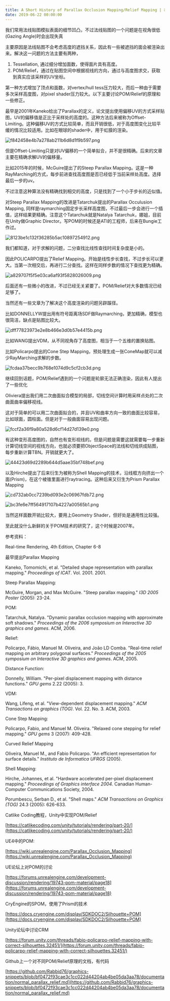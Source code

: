 ```yaml
---
title: A Short History of Parallax Occlusion Mapping/Relief Mapping | 视差贴图，一个简短的历史
date: 2019-06-22 00:00:00
---
```


我们常用法线贴图模拟表面的细节凹凸，不过法线贴图的一个问题是在视角很低(Gazing Angle)时会出现失真

主要原因是法线贴图不会考虑高度的遮挡关系，因此有一些被遮挡的面会被渲染出来。解决这一问题的方法主要有两种，

1. Tessellation, 通过细分增加面数，使得面片具有高度。
2. POM/Relief，通过在贴图空间中根据视线的方向，通过与高度图求交，获取到真实应该采样的UV坐标。

第一种方式增加了顶点和面数，对vertex/hull tess压力较大，而后一种由于需要多次采样高度图，对pixel shader压力较大。以下主要讨论POM/Relief的原理和一些修正。

最早是2001年Kaneko给出了Parallax的定义，论文提出使用偏移UV的方式采样贴图，UV的偏移值是正比于采样处的高度的。这种方法后来被称为Offset-Limiting。这种偏移UV的方式比较简单，而且开销很低，对于高度图变化比较平缓的情况比较适用。比如在眼球的shader中，用于虹膜的渲染。

![f842458e4b7a278ab211b6d8d1f9b597.png](/images/f842458e4b7a278ab211b6d8d1f9b597.png)

但是Offset-Limiting只是对UV偏移的一个简单拟合，并不是很精确。后来的文章主要在精确求解UV的偏移量。

比如2015年的时候，McGuire提出了的Steep Parallax Mapping。这是一种RayMarching的方式，每步前进查找高度图是否已经低于当前采样处高度。选择最后一步的uv。

不过注意这种算法没有精确找到相交的高度，只是找到了一个小于步长的近似值。

对Steep Parallax Mapping的改进是Tatarchuk提出的Parallax Occulusion Mapping, 同样是raymarching固定步长采样高度图，不过最后一步会进行一个插值，这样结果更精确。注意这个Tatarchuk就是Natalya Tatarchuk，娜姐，目前在Unity做Graphic Director。写POM的时候还是ATI的工程师，后来在Bungie工作过。

![8123be1c132f36285b5ac10897254912.png](/images/8123be1c132f36285b5ac10897254912.png)

我们都知道，对于求解的问题，二分查找比线性查找时间复杂度是小的。

因此POLICARPO提出了Relief Mapping。开始是线性步长查找，不过步长可以更大。当第一次相交后，再进行二分查找。这样在同样步数的情况下查找更为精确。

![a829707f5f5e03ca6af93f5828026009.png](/images/a829707f5f5e03ca6af93f5828026009.png)

后面还有一些微小的改进，不过已经无关紧要了。POM/Relief对大多数情况已经足够了。

当然还有一些文章为了解决这个高度渲染的问题另辟蹊径。

比如DONNELLYW提出用有符号距离场SDF做Raymarching，更加精确，模型也很简洁，缺点是贴图比较大。

![dff77823973e2e8b466e3d0b57e4415b.png](/images/dff77823973e2e8b466e3d0b57e4415b.png)

比如WANG提出VDM，从不同视角存了高度图，相当于一个五维的置换贴图。

比如Policarpo提出的Cone Step Mapping，预处理生成一张ConeMap就可以减少RayMarching求解的步数。

![fcdaa37becc9b768e1074d9c5cf2cb3d.png](/images/fcdaa37becc9b768e1074d9c5cf2cb3d.png)

继续回到话题，POM/Relief遇到的一个问题是轮廓无法正确渲染，因此有人提出了一些优化

Oliviera提出我们用二次曲面拟合模型的局部，切线空间计算时用采样点处的二次曲面曲率偏移视线。

这对于简单的可以用二次曲面拟合的，并且UV和曲率方向一致的曲面比较容易，比如球面，圆柱面。但是对于一般曲面容易出现问题。

![fccf2a36f9a80a528d6cf14d27d139e0.png](/images/fccf2a36f9a80a528d6cf14d27d139e0.png)

有这种变形高度图的，自然也有变形视线的。但是问题是需要这就需要每一步重新计算切线空间的视线方向，也就必须要把ObjectSpace的法线和切线烘成贴图，每步重新计算TBN。开销就更大了。

![44423d69d2289b644d5aae35bf748bef.png](/images/44423d69d2289b644d5aae35bf748bef.png)

以及Hirche提出了后来衍生为被称为Shell Mapping的技术，沿线框方向挤出一个面(Prism)，在这个棱锥里面进行raytracing。这种后来又衍生为Prism Parallax Mapping

![cd732ab0cc7239bd093e2c06967fdb72.png](/images/cd732ab0cc7239bd093e2c06967fdb72.png)

![bc3fe6e7ff564917107b4227a00565b1.png](/images/bc3fe6e7ff564917107b4227a00565b1.png)

当然这样面数开销比较大，要用上Geometry Shader，但好处是通用性比较强。

至此就没什么新鲜的关于POM技术的研究了，这个时候是2007年。

参考资料：

Real-time Rendering, 4th Edition, Chapter 6-8

最早提出Parallax Mapping

Kaneko, Tomomichi, et al. "Detailed shape representation with parallax mapping." _Proceedings of ICAT_. Vol. 2001. 2001.

Steep Parallax Mapping:

McGuire, Morgan, and Max McGuire. "Steep parallax mapping." _I3D 2005 Poster_ (2005): 23-24.

POM:

Tatarchuk, Natalya. "Dynamic parallax occlusion mapping with approximate soft shadows." _Proceedings of the 2006 symposium on Interactive 3D graphics and games_. ACM, 2006.

Relief:

Policarpo, Fábio, Manuel M. Oliveira, and João LD Comba. "Real-time relief mapping on arbitrary polygonal surfaces." _Proceedings of the 2005 symposium on Interactive 3D graphics and games_. ACM, 2005.

Distance Function:

Donnelly, William. "Per-pixel displacement mapping with distance functions." _GPU gems_ 2.22 (2005): 3.

VDM:

Wang, Lifeng, et al. "View-dependent displacement mapping." _ACM Transactions on graphics (TOG)_. Vol. 22. No. 3. ACM, 2003.

Cone Step Mapping:

Policarpo, Fabio, and Manuel M. Oliveira. "Relaxed cone stepping for relief mapping." _GPU gems_ 3 (2007): 409-428.

Curved Relief Mapping

Oliveira, Manuel M., and Fabio Policarpo. "An efficient representation for surface details." _Instituto de Informatica UFRGS_ (2005).

Shell Mapping:

Hirche, Johannes, et al. "Hardware accelerated per-pixel displacement mapping." _Proceedings of Graphics interface 2004_. Canadian Human-Computer Communications Society, 2004.

Porumbescu, Serban D., et al. "Shell maps." _ACM Transactions on Graphics (TOG)_ 24.3 (2005): 626-633.

Catlike Coding教程，Unity中实现POM/Relief

[https://catlikecoding.com/unity/tutorials/rendering/part-20/](https://catlikecoding.com/unity/tutorials/rendering/part-20/)

UE4中的POM:

[https://wiki.unrealengine.com/Parallax_Occlusion_Mapping](https://wiki.unrealengine.com/Parallax_Occlusion_Mapping)

UE论坛上对POM的讨论

[https://forums.unrealengine.com/development-discussion/rendering/19743-pom-material/page18](https://forums.unrealengine.com/development-discussion/rendering/19743-pom-material/page18)

CryEngine的SPOM，使用了Prism的技术

[https://docs.cryengine.com/display/SDKDOC2/Silhouette+POM](https://docs.cryengine.com/display/SDKDOC2/Silhouette+POM)

Unity论坛中讨论CRM

[https://forum.unity.com/threads/fabio-policarpo-relief-mapping-with-correct-silhouettes.32451/](https://forum.unity.com/threads/fabio-policarpo-relief-mapping-with-correct-silhouettes.32451/)

Github上一个对不同POM/Relief原理的文档，有代码

[https://github.com/Rabbid76/graphics-snippets/blob/bf0472f93cae3c1cc022d44204ab4be05da3aa78/documentation/normal_parallax_relief.md](https://github.com/Rabbid76/graphics-snippets/blob/bf0472f93cae3c1cc022d44204ab4be05da3aa78/documentation/normal_parallax_relief.md)
